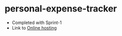 # personal-expense-tracker
- Completed with Sprint-1
- Link to [Online hosting](http://159.122.187.65:31180/)
